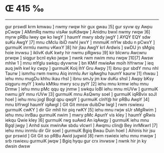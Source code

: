 # Œ 415 ‰
---
gur prswdI krm kmwau ] nwmy rwqw hir gux gwau ]5] gur syvw qy Awpu
pCwqw ] AMimRq nwmu visAw suKdwqw ] Anidnu bwxI nwmy rwqw ]6] myrw
pRBu lwey qw ko lwgY ] haumY mwry sbdy jwgY ] AYQY EQY sdw suKu AwgY ]7]
mnu cMclu ibiD nwhI jwxY ] mnmuiK mYlw sbdu n pCwxY ] gurmuiK inrmlu
nwmu vKwxY ]8] hir jIau AwgY krI Ardwis ] swDU jn sMgiq hoie invwsu
] iklivK duK kwty hir nwmu pRgwsu ]9] kir bIcwru Awcwru prwqw ]
siqgur bcnI eyko jwqw ] nwnk rwm nwim mnu rwqw ]10]7] Awsw mhlw
1 ] mnu mYglu swkqu dyvwnw ] bn KMif mwieAw moih hYrwnw ] ieq auq
jwih kwl ky cwpy ] gurmuiK Koij lhY Gru Awpy ]1] ibnu gur sbdY mnu nhI
Taurw ] ismrhu rwm nwmu Aiq inrmlu Avr iqAwghu haumY kaurw ]1]
rhwau ] iehu mnu mugDu khhu ikau rhsI ] ibnu smJy jm kw duKu shsI ]
Awpy bKsy siqguru mylY ] kwlu kMtku mwry scu pylY ]2] iehu mnu krmw iehu
mnu Drmw ] iehu mnu pMc qqu qy jnmw ] swkqu loBI iehu mnu mUVw ]
gurmuiK nwmu jpY mnu rUVw ]3] gurmuiK mnu AsQwny soeI ] gurmuiK iqRBvix
soJI hoeI ] iehu mnu jogI BogI qpu qwpY ] gurmuiK cInY@ hir pRBu AwpY ]4]
mnu bYrwgI haumY iqAwgI ] Git Git mnsw duibDw lwgI ] rwm rswiexu
gurmuiK cwKY ] dir Gir mhlI hir piq rwKY ]5] iehu mnu rwjw sUr
sMgRwim ] iehu mnu inrBau gurmuiK nwim ] mwry pMc ApunY vis kIey ] haumY
gRwis iekqu Qwie kIey ]6] gurmuiK rwg suAwd An iqAwgy ] gurmuiK iehu
mnu BgqI jwgy ] Anhd suix mwinAw sbdu vIcwrI ] Awqmu cIin@ Bey
inrMkwrI ]7] iehu mnu inrmlu dir Gir soeI ] gurmuiK Bgiq Bwau Duin
hoeI ] Aihinis hir jsu gur prswid ] Git Git so pRBu Awid jugwid
]8] rwm rswieix iehu mnu mwqw ] srb rswiexu gurmuiK jwqw ] Bgiq
hyqu gur crx invwsw ] nwnk hir jn ky dwsin dwsw
####
